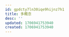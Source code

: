 ```yaml
---
id: gpdcty7ln30iqe9hijnz7h1
title: 多概念
desc: ''
updated: 1706941753940
created: 1706941753940
---
```

